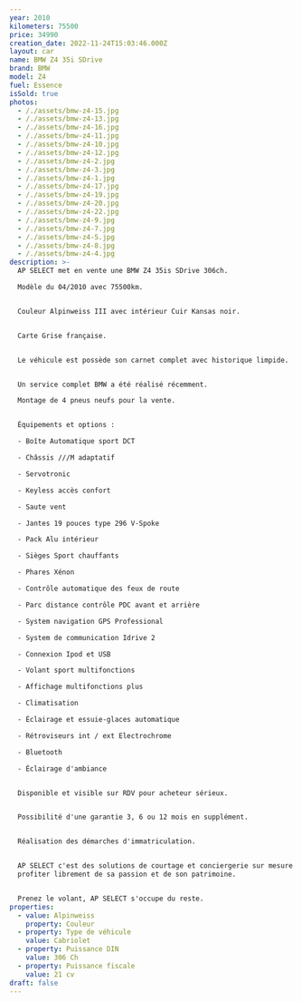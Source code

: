 ```yaml
---
year: 2010
kilometers: 75500
price: 34990
creation_date: 2022-11-24T15:03:46.000Z
layout: car
name: BMW Z4 35i SDrive
brand: BMW
model: Z4
fuel: Essence
isSold: true
photos:
  - /./assets/bmw-z4-15.jpg
  - /./assets/bmw-z4-13.jpg
  - /./assets/bmw-z4-16.jpg
  - /./assets/bmw-z4-11.jpg
  - /./assets/bmw-z4-10.jpg
  - /./assets/bmw-z4-12.jpg
  - /./assets/bmw-z4-2.jpg
  - /./assets/bmw-z4-3.jpg
  - /./assets/bmw-z4-1.jpg
  - /./assets/bmw-z4-17.jpg
  - /./assets/bmw-z4-19.jpg
  - /./assets/bmw-z4-20.jpg
  - /./assets/bmw-z4-22.jpg
  - /./assets/bmw-z4-9.jpg
  - /./assets/bmw-z4-7.jpg
  - /./assets/bmw-z4-5.jpg
  - /./assets/bmw-z4-8.jpg
  - /./assets/bmw-z4-4.jpg
description: >-
  AP SELECT met en vente une BMW Z4 35is SDrive 306ch.

  Modèle du 04/2010 avec 75500km.


  Couleur Alpinweiss III avec intérieur Cuir Kansas noir.


  Carte Grise française.


  Le véhicule est possède son carnet complet avec historique limpide.


  Un service complet BMW a été réalisé récemment.

  Montage de 4 pneus neufs pour la vente.


  Équipements et options :

  - Boîte Automatique sport DCT

  - Châssis ///M adaptatif

  - Servotronic

  - Keyless accès confort

  - Saute vent

  - Jantes 19 pouces type 296 V-Spoke

  - Pack Alu intérieur

  - Sièges Sport chauffants

  - Phares Xénon

  - Contrôle automatique des feux de route

  - Parc distance contrôle PDC avant et arrière

  - System navigation GPS Professional

  - System de communication Idrive 2

  - Connexion Ipod et USB

  - Volant sport multifonctions

  - Affichage multifonctions plus

  - Climatisation

  - Éclairage et essuie-glaces automatique

  - Rétroviseurs int / ext Electrochrome

  - Bluetooth

  - Éclairage d'ambiance


  Disponible et visible sur RDV pour acheteur sérieux.


  Possibilité d'une garantie 3, 6 ou 12 mois en supplément.


  Réalisation des démarches d'immatriculation.


  AP SELECT c'est des solutions de courtage et conciergerie sur mesure pour
  profiter librement de sa passion et de son patrimoine.


  Prenez le volant, AP SELECT s'occupe du reste.
properties:
  - value: Alpinweiss
    property: Couleur
  - property: Type de véhicule
    value: Cabriolet
  - property: Puissance DIN
    value: 306 Ch
  - property: Puissance fiscale
    value: 21 cv
draft: false
---
```



